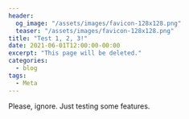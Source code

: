 ```yaml
---
header:
  og_image: "/assets/images/favicon-128x128.png"
  teaser: "/assets/images/favicon-128x128.png"
title: "Test 1, 2, 3!"
date: 2021-06-01T12:00:00-00:00
excerpt: "This page will be deleted."
categories:
  - blog
tags:
  - Meta
---
```


Please, ignore. Just testing some features.